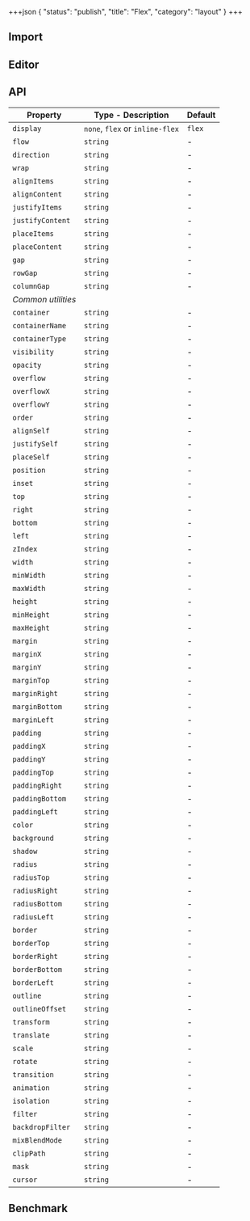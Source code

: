 +++json
{
  "status": "publish",
  "title": "Flex",
  "category": "layout"
}
+++

## Import

<app-component-import componentName="flex"></app-component-import>

## Editor

<content-ui-post-flex block="editor"></content-ui-post-flex>

## API

| Property           | Type - Description              | Default |
| ------------------ | ------------------------------- | ------- |
| `display`          | `none`, `flex` or `inline-flex` | `flex`  |
| `flow`             | `string`                        | -       |
| `direction`        | `string`                        | -       |
| `wrap`             | `string`                        | -       |
| `alignItems`       | `string`                        | -       |
| `alignContent`     | `string`                        | -       |
| `justifyItems`     | `string`                        | -       |
| `justifyContent`   | `string`                        | -       |
| `placeItems`       | `string`                        | -       |
| `placeContent`     | `string`                        | -       |
| `gap`              | `string`                        | -       |
| `rowGap`           | `string`                        | -       |
| `columnGap`        | `string`                        | -       |
| _Common utilities_ |
| `container`        | `string`                        | -       |
| `containerName`    | `string`                        | -       |
| `containerType`    | `string`                        | -       |
| `visibility`       | `string`                        | -       |
| `opacity`          | `string`                        | -       |
| `overflow`         | `string`                        | -       |
| `overflowX`        | `string`                        | -       |
| `overflowY`        | `string`                        | -       |
| `order`            | `string`                        | -       |
| `alignSelf`        | `string`                        | -       |
| `justifySelf`      | `string`                        | -       |
| `placeSelf`        | `string`                        | -       |
| `position`         | `string`                        | -       |
| `inset`            | `string`                        | -       |
| `top`              | `string`                        | -       |
| `right`            | `string`                        | -       |
| `bottom`           | `string`                        | -       |
| `left`             | `string`                        | -       |
| `zIndex`           | `string`                        | -       |
| `width`            | `string`                        | -       |
| `minWidth`         | `string`                        | -       |
| `maxWidth`         | `string`                        | -       |
| `height`           | `string`                        | -       |
| `minHeight`        | `string`                        | -       |
| `maxHeight`        | `string`                        | -       |
| `margin`           | `string`                        | -       |
| `marginX`          | `string`                        | -       |
| `marginY`          | `string`                        | -       |
| `marginTop`        | `string`                        | -       |
| `marginRight`      | `string`                        | -       |
| `marginBottom`     | `string`                        | -       |
| `marginLeft`       | `string`                        | -       |
| `padding`          | `string`                        | -       |
| `paddingX`         | `string`                        | -       |
| `paddingY`         | `string`                        | -       |
| `paddingTop`       | `string`                        | -       |
| `paddingRight`     | `string`                        | -       |
| `paddingBottom`    | `string`                        | -       |
| `paddingLeft`      | `string`                        | -       |
| `color`            | `string`                        | -       |
| `background`       | `string`                        | -       |
| `shadow`           | `string`                        | -       |
| `radius`           | `string`                        | -       |
| `radiusTop`        | `string`                        | -       |
| `radiusRight`      | `string`                        | -       |
| `radiusBottom`     | `string`                        | -       |
| `radiusLeft`       | `string`                        | -       |
| `border`           | `string`                        | -       |
| `borderTop`        | `string`                        | -       |
| `borderRight`      | `string`                        | -       |
| `borderBottom`     | `string`                        | -       |
| `borderLeft`       | `string`                        | -       |
| `outline`          | `string`                        | -       |
| `outlineOffset`    | `string`                        | -       |
| `transform`        | `string`                        | -       |
| `translate`        | `string`                        | -       |
| `scale`            | `string`                        | -       |
| `rotate`           | `string`                        | -       |
| `transition`       | `string`                        | -       |
| `animation`        | `string`                        | -       |
| `isolation`        | `string`                        | -       |
| `filter`           | `string`                        | -       |
| `backdropFilter`   | `string`                        | -       |
| `mixBlendMode`     | `string`                        | -       |
| `clipPath`         | `string`                        | -       |
| `mask`             | `string`                        | -       |
| `cursor`           | `string`                        | -       |

## Benchmark

<app-component-benchmark reportId="ui-flex"></app-component-benchmark>
